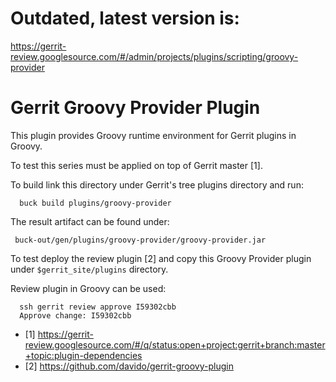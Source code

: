Outdated, latest version is:
============================

https://gerrit-review.googlesource.com/#/admin/projects/plugins/scripting/groovy-provider

Gerrit Groovy Provider Plugin
=============================

This plugin provides Groovy runtime environment for Gerrit plugins in Groovy.

To test this series must be applied on top of Gerrit master [1].

To build link this directory under Gerrit's tree plugins directory and run:

```
  buck build plugins/groovy-provider
```

The result artifact can be found under:

```
 buck-out/gen/plugins/groovy-provider/groovy-provider.jar 
```

To test deploy the review plugin [2] and copy this Groovy Provider plugin
under `$gerrit_site/plugins` directory.

Review plugin in Groovy can be used: 

```
  ssh gerrit review approve I59302cbb
  Approve change: I59302cbb
```

* [1] https://gerrit-review.googlesource.com/#/q/status:open+project:gerrit+branch:master+topic:plugin-dependencies
* [2] https://github.com/davido/gerrit-groovy-plugin
